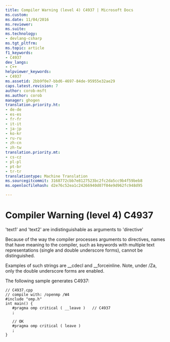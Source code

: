 ```yaml
---
title: Compiler Warning (level 4) C4937 | Microsoft Docs
ms.custom: 
ms.date: 11/04/2016
ms.reviewer: 
ms.suite: 
ms.technology:
- devlang-csharp
ms.tgt_pltfrm: 
ms.topic: article
f1_keywords:
- C4937
dev_langs:
- C++
helpviewer_keywords:
- C4937
ms.assetid: 2bb9f0e7-bbd6-4697-84de-95955e32ae29
caps.latest.revision: 7
author: corob-msft
ms.author: corob
manager: ghogen
translation.priority.ht:
- de-de
- es-es
- fr-fr
- it-it
- ja-jp
- ko-kr
- ru-ru
- zh-cn
- zh-tw
translation.priority.mt:
- cs-cz
- pl-pl
- pt-br
- tr-tr
translationtype: Machine Translation
ms.sourcegitcommit: 3168772cbb7e8127523bc2fc2da5cc9b4f59beb8
ms.openlocfilehash: d2e76c52ea1c24266940d07f04e9d962fc948d95

---
```

# Compiler Warning (level 4) C4937
'text1' and 'text2' are indistinguishable as arguments to 'directive'  
  
 Because of the way the compiler processes arguments to directives, names that have meaning to the compiler, such as keywords with multiple text representations (single and double underscore forms), cannot be distinguished.  
  
 Examples of such strings are __cdecl and \__forceinline.  Note, under /Za, only the double underscore forms are enabled.  
  
 The following sample generates C4937:  
  
```  
// C4937.cpp  
// compile with: /openmp /W4  
#include "omp.h"  
int main() {  
   #pragma omp critical ( __leave )   // C4937  
   ;  
  
   // OK  
   #pragma omp critical ( leave )  
   ;  
}  
```


<!--HONumber=Jan17_HO1-->


